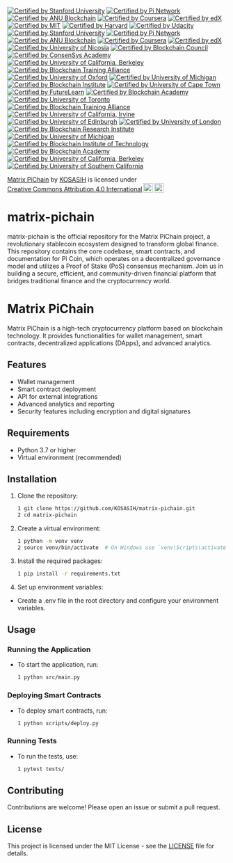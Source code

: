 [![Certified by Stanford University](https://img.shields.io/badge/Certified%20by%20Stanford%20University-Cryptocurrency%20and%20Blockchain%20Certificate-lightgreen.svg)](https://online.stanford.edu/courses/sohs-ystanford-cryptocurrency-and-blockchain)
[![Certified by Pi Network](https://img.shields.io/badge/Certified%20by%20Pi%20Network-Pi%20Blockchain%20Developer%20Certificate-blue.svg)](https://minepi.com/)
[![Certified by ANU Blockchain](https://img.shields.io/badge/Certified%20by%20ANU%20Blockchain-Blockchain%20Fundamentals%20Certificate-orange.svg)](https://www.anu.edu.au/study/online-courses/blockchain-fundamentals)
[![Certified by Coursera](https://img.shields.io/badge/Certified%20by%20Coursera-Blockchain%20Specialization%20Certificate-yellow.svg)](https://www.coursera.org/specializations/blockchain)
[![Certified by edX](https://img.shields.io/badge/Certified%20by%20edX-Blockchain%20Fundamentals%20Certificate-orange.svg)](https://www.edx.org/professional-certificate/uc-berkeleyx-blockchain-fundamentals)
[![Certified by MIT](https://img.shields.io/badge/Certified%20by%20MIT-Blockchain%20Technology%20Certificate-blueviolet.svg)](https://www.mit.edu/)
[![Certified by Harvard](https://img.shields.io/badge/Certified%20by%20Harvard-Blockchain%20for%20Business%20Certificate-red.svg)](https://online-learning.harvard.edu/course/blockchain-business)
[![Certified by Udacity](https://img.shields.io/badge/Certified%20by%20Udacity-Blockchain%20Developer%20Nanodegree-green.svg)](https://www.udacity.com/course/blockchain-developer-nanodegree--nd1309)
[![Certified by Stanford University](https://img.shields.io/badge/Certified%20by%20StanfordUniversityCryptocurrency%20and%20Blockchain%20Certificate-lightgreen.svg)](https://online.stanford.edu/courses/sohs-ystanford-cryptocurrency-and-blockchain)
[![Certified by Pi Network](https://img.shields.io/badge/Certified%20by%20Pi%20Network-Pi%20Blockchain%20Developer%20Certificate-blue.svg)](https://minepi.com/)
[![Certified by ANU Blockchain](https://img.shields.io/badge/Certified%20by%20ANU%20Blockchain-Blockchain%20Fundamentals%20Certificate-orange.svg)](https://www.anu.edu.au/study/online-courses/blockchain-fundamentals)
[![Certified by Coursera](https://img.shields.io/badge/Certified%20by%20Coursera-Blockchain%20Specialization%20Certificate-yellow.svg)](https://www.coursera.org/specializations/blockchain)
[![Certified by edX](https://img.shields.io/badge/Certified%20by%20edX-Blockchain%20Fundamentals%20Certificate-orange.svg)](https://www.edx.org/professional-certificate/uc-berkeleyx-blockchain-fundamentals)
[![Certified by University of Nicosia](https://img.shields.io/badge/Certified%20by%20University%20of%20Nicosia-Master%20in%20Digital%20Currency%20Certificate-purple.svg)](https://www.unic.ac.cy/)
[![Certified by Blockchain Council](https://img.shields.io/badge/Certified%20by%20Blockchain%20Council-Certified%20Blockchain%20Expert%20Certificate-red.svg)](https://www.blockchain-council.org/)
[![Certified by ConsenSys Academy](https://img.shields.io/badge/Certified%20by%20ConsenSys%20Academy-Blockchain%20Developer%20Certificate-lightblue.svg)](https://consensys.net/academy/)
[![Certified by University of California, Berkeley](https://img.shields.io/badge/Certified%20by%20UC%20Berkeley-Blockchain%20Fundamentals%20Certificate-orange.svg)](https://www.edx.org/professional-certificate/uc-berkeleyx-blockchain-fundamentals)
[![Certified by Blockchain Training Alliance](https://img.shields.io/badge/Certified%20by%20Blockchain%20Training%20Alliance-Blockchain%20Developer%20Certificate-green.svg)](https://www.blockchaintrainingalliance.com/)
[![Certified by University of Oxford](https://img.shields.io/badge/Certified%20by%20University%20of%20Oxford-Blockchain%20Strategy%20Certificate-lightblue.svg)](https://www.sbs.ox.ac.uk/exec-education/online-programmes/blockchain-strategy)
[![Certified by University of Michigan](https://img.shields.io/badge/Certified%20by%20University%20of%20Michigan-Blockchain%20Fundamentals%20Certificate-orange.svg)](https://www.coursera.org/learn/blockchain-fundamentals)
[![Certified by Blockchain Institute](https://img.shields.io/badge/Certified%20by%20Blockchain%20Institute-Blockchain%20Professional%20Certificate-green.svg)](https://www.blockchaininstitute.com/)
[![Certified by University of Cape Town](https://img.shields.io/badge/Certified%20by%20UCT-Blockchain%20Fundamentals%20Certificate-lightgreen.svg)](https://www.getsmarter.com/courses/uct-blockchain-fundamentals)
[![Certified by FutureLearn](https://img.shields.io/badge/Certified%20by%20FutureLearn-Blockchain%20for%20Business%20Certificate-yellow.svg)](https://www.futurelearn.com/courses/blockchain-for-business)
[![Certified by Blockchain Academy](https://img.shields.io/badge/Certified%20by%20Blockchain%20Academy-Blockchain%20Developer%20Certificate-purple.svg)](https://www.blockchainacademy.com/)
[![Certified by University of Toronto](https://img.shields.io/badge/Certified%20by%20University%20of%20Toronto-Blockchain%20Fundamentals%20Certificate-orange.svg)](https://www.coursera.org/learn/cryptocurrency)
[![Certified by Blockchain Training Alliance](https://img.shields.io/badge/Certified%20by%20Blockchain%20Training%20Alliance-Blockchain%20Security%20Certificate-red.svg)](https://www.blockchaintrainingalliance.com/)
[![Certified by University of California, Irvine](https://img.shields.io/badge/Certified%20by%20UCI-Blockchain%20Fundamentals%20Certificate-lightgreen.svg)](https://www.coursera.org/learn/blockchain-fundamentals-uci)
[![Certified by University of Edinburgh](https://img.shields.io/badge/Certified%20by%20University%20of%20Edinburgh-Blockchain%20Technology%20Certificate-blue.svg)](https://www.ed.ac.uk/)
[![Certified by University of London](https://img.shields.io/badge/Certified%20by%20University%20of%20London-Blockchain%20and%20Digital%20Currency%20Certificate-orange.svg)](https://www.london.ac.uk/)
[![Certified by Blockchain Research Institute](https://img.shields.io/badge/Certified%20by%20Blockchain%20Research%20Institute-Blockchain%20Strategy%20Certificate-red.svg)](https://www.blockchainresearchinstitute.org/)
[![Certified by University of Michigan](https://img.shields.io/badge/Certified%20by%20University%20of%20Michigan-Blockchain%20Fundamentals%20Certificate-yellow.svg)](https://www.coursera.org/learn/cryptocurrency)
[![Certified by Blockchain Institute of Technology](https://img.shields.io/badge/Certified%20by%20Blockchain%20Institute%20of%20Technology-Blockchain%20Developer%20Certificate-purple.svg)](https://www.blockchaininstitute.tech/)
[![Certified by Blockchain Academy](https://img.shields.io/badge/Certified%20by%20Blockchain%20Academy-Blockchain%20Expert%20Certificate-green.svg)](https://www.blockchainacademy.com/)
[![Certified by University of California, Berkeley](https://img.shields.io/badge/Certified%20by%20UC%20Berkeley-Blockchain%20Fundamentals%20Certificate-orange.svg)](https://www.edx.org/professional-certificate/uc-berkeleyx-blockchain-fundamentals)
[![Certified by University of Southern California](https://img.shields.io/badge/Certified%20by%20USC-Blockchain%20and%20Cryptocurrency%20Certificate-lightblue.svg)](https://online.usc.edu/)

<p xmlns:cc="http://creativecommons.org/ns#" xmlns:dct="http://purl.org/dc/terms/"><a property="dct:title" rel="cc:attributionURL" href="https://github.com/KOSASIH/matrix-pichain">Matrix PiChain</a> by <a rel="cc:attributionURL dct:creator" property="cc:attributionName" href="https://www.linkedin.com/in/kosasih-81b46b5a">KOSASIH</a> is licensed under <a href="https://creativecommons.org/licenses/by/4.0/?ref=chooser-v1" target="_blank" rel="license noopener noreferrer" style="display:inline-block;">Creative Commons Attribution 4.0 International<img style="height:22px!important;margin-left:3px;vertical-align:text-bottom;" src="https://mirrors.creativecommons.org/presskit/icons/cc.svg?ref=chooser-v1" alt=""><img style="height:22px!important;margin-left:3px;vertical-align:text-bottom;" src="https://mirrors.creativecommons.org/presskit/icons/by.svg?ref=chooser-v1" alt=""></a></p>

# matrix-pichain
matrix-pichain is the official repository for the Matrix PiChain project, a revolutionary stablecoin ecosystem designed to transform global finance. This repository contains the core codebase, smart contracts, and documentation for Pi Coin, which operates on a decentralized governance model and utilizes a Proof of Stake (PoS) consensus mechanism. Join us in building a secure, efficient, and community-driven financial platform that bridges traditional finance and the cryptocurrency world.

# Matrix PiChain

Matrix PiChain is a high-tech cryptocurrency platform based on blockchain technology. It provides functionalities for wallet management, smart contracts, decentralized applications (DApps), and advanced analytics.

## Features

- Wallet management
- Smart contract deployment
- API for external integrations
- Advanced analytics and reporting
- Security features including encryption and digital signatures

## Requirements

- Python 3.7 or higher
- Virtual environment (recommended)

## Installation

1. Clone the repository:

   ```bash
   1 git clone https://github.com/KOSASIH/matrix-pichain.git
   2 cd matrix-pichain
   ```

3. Create a virtual environment:

   ```bash
   1 python -m venv venv
   2 source venv/bin/activate  # On Windows use `venv\Scripts\activate`
   ```
   
4. Install the required packages:

   ```bash
   1 pip install -r requirements.txt
   ```
   
5. Set up environment variables:

- Create a .env file in the root directory and configure your environment variables.

## Usage

### Running the Application

- To start the application, run:

   ```bash
   1 python src/main.py
   ```
   
### Deploying Smart Contracts

- To deploy smart contracts, run:

   ```bash
   1 python scripts/deploy.py
   ```
   
### Running Tests

- To run the tests, use:

   ```bash
   1 pytest tests/
   ```
   
## Contributing
Contributions are welcome! Please open an issue or submit a pull request.

## License
This project is licensed under the MIT License - see the [LICENSE](LICENSE) file for details.
